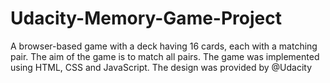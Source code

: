 # Udacity-Memory-Game-Project
A browser-based game with a deck having 16 cards, each with a matching pair. The aim of the game is to match all pairs. The game was implemented using HTML, CSS and JavaScript. The design was provided by @Udacity
